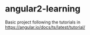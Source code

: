 # angular2-learning
Basic project following the tutorials in https://angular.io/docs/ts/latest/tutorial/
